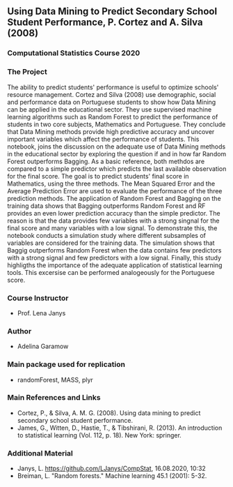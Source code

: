 ## Using Data Mining to Predict Secondary School Student Performance, P. Cortez and A. Silva (2008)
### Computational Statistics Course 2020 

### The Project
The ability to predict students' performance is useful to optimize schools' resource management. Cortez and Silva (2008) use demographic, social and performance data on Portuguese students to show how Data Mining can be applied in the educational sector. They use supervised machine learning algorithms such as Random Forest to predict the performance of students in two core subjects, Mathematics and Portuguese. They conclude that Data Mining methods provide high predictive accuracy and uncover important variables which affect the performance of students. This notebook, joins the discussion on the adequate use of Data Mining methods in the educational sector by exploring the question if and in how far Random Forest outperforms Bagging. As a basic reference, both methdos are compared to a simple predictor which predicts the last available observation for the final score. The goal is to predict students' final score in Mathematics, using the three methods. The Mean Squared Error and the Average Prediction Error are used to evaluate the performance of the three prediction methods. The application of Random Forest and Bagging on the training data shows that Bagging outperforms Random Forest and RF provides an even lower prediction accuracy than the simple predictor. The reason is that the data provides few variables with a strong singnal for the final score and many variables with a low signal. To demonstrate this, the notebook conducts a simulation study where different subsamples of variables are considered for the training data. The simulation shows that Baggig outperforms Random Forest when the data contains few predictors with a strong signal and few predictors with a low signal. Finally, this study highligths the importance of the adequate application of statistical learning tools. This excersise can be performed analogeously for the Portuguese score.

### Course Instructor
* Prof. Lena Janys

### Author
* Adelina Garamow 

### Main package used for replication
* randomForest, MASS, plyr

### Main References and Links
* Cortez, P., & Silva, A. M. G. (2008). Using data mining to predict secondary school student performance.
* James, G., Witten, D., Hastie, T., & Tibshirani, R. (2013). An introduction to statistical learning (Vol. 112, p. 18). New York: springer.

### Additional Material
* Janys, L. https://github.com/LJanys/CompStat, 16.08.2020, 10:32
* Breiman, L. "Random forests." Machine learning 45.1 (2001): 5-32.
